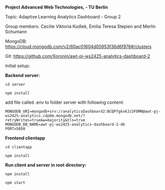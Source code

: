 **Project Advanced Web Technologies, - TU Berlin**

Topic: Adaptive Learning Analytics Dashboard - Group 2

Group members: Cecilie Viktoria Kudlek, Emilia Teresa Stepien and Merlin Schumann

MongoDB: https://cloud.mongodb.com/v2/60ac01604d05953f36d6f976#/clusters

Git: https://github.com/Xoronin/awt-pj-ws2425-analytics-dashboard-2

Initial setup:

**Backend server:**

```
cd server
```
```
npm install
```

add file called .env to folder server with following content:

```
MONGODB_URI=mongodb+srv://analyticsDashboard2:BCQPfgkv6Jz3FOMN@awt-pj-ws2425-analytics.c4p6m.mongodb.net/?retryWrites=true&w=majority&tls=true
MONGODB_DB_NAME=awt-pj-ws2425-analytics-dashboard-2-db
PORT=5050
```

**Frontend clientapp**

```
cd clientapp
```
```
npm install
```

**Run client and server in root directory:**

```
npm install
```
```
npm start
```
